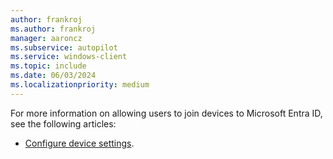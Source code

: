 ```yaml
---
author: frankroj
ms.author: frankroj
manager: aaroncz
ms.subservice: autopilot
ms.service: windows-client
ms.topic: include
ms.date: 06/03/2024
ms.localizationpriority: medium
---
```


<!-- This file is shared by the following articles:

tutorial/pre-provisioning/azure-ad-join-automatic-enrollment.md
tutorial/user-driven/azure-ad-join-automatic-enrollment.md
device-preparation/tutorial/user-driven/entra-join-allow-users-to-join.md

Headings are driven by article context. -->

For more information on allowing users to join devices to Microsoft Entra ID, see the following articles:

- [Configure device settings](/azure/active-directory/devices/device-management-azure-portal#configure-device-settings).